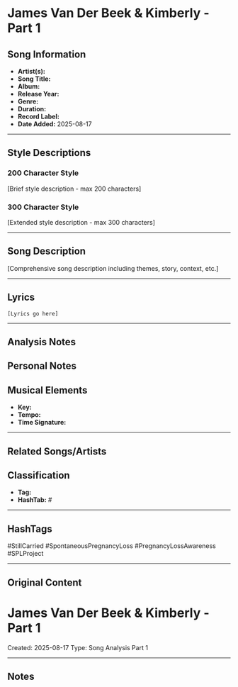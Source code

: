 # James Van Der Beek & Kimberly - Part 1

## Song Information
- **Artist(s):** 
- **Song Title:** 
- **Album:** 
- **Release Year:** 
- **Genre:** 
- **Duration:** 
- **Record Label:** 
- **Date Added:** 2025-08-17

---

## Style Descriptions
### 200 Character Style
[Brief style description - max 200 characters]

### 300 Character Style  
[Extended style description - max 300 characters]

---

## Song Description
[Comprehensive song description including themes, story, context, etc.]

---

## Lyrics
```
[Lyrics go here]
```

---

## Analysis Notes


## Personal Notes


## Musical Elements
- **Key:** 
- **Tempo:** 
- **Time Signature:** 

---

## Related Songs/Artists


## Classification
- **Tag:** 
- **HashTab:** #

---

## HashTags
#StillCarried #SpontaneousPregnancyLoss #PregnancyLossAwareness #SPLProject

---

## Original Content
# James Van Der Beek & Kimberly - Part 1





Created: 2025-08-17
Type: Song Analysis Part 1

---

## Notes

